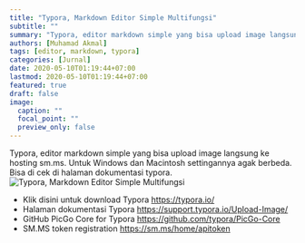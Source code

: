 ```yaml
---
title: "Typora, Markdown Editor Simple Multifungsi"
subtitle: ""
summary: "Typora, editor markdown simple yang bisa upload image langsung ke hosting sm.ms. Untuk Windows dan Macintosh settingannya agak berbeda. Bisa di cek di halaman dokumentasi typora."
authors: [Muhamad Akmal]
tags: [editor, markdown, typora]
categories: [Jurnal]
date: 2020-05-10T01:19:44+07:00
lastmod: 2020-05-10T01:19:44+07:00
featured: true
draft: false
image:
  caption: ""
  focal_point: ""
  preview_only: false
---
```

Typora, editor markdown simple yang bisa upload image langsung ke hosting sm.ms. Untuk Windows dan Macintosh settingannya agak berbeda. Bisa di cek di halaman dokumentasi typora.
![Typora, Markdown Editor Simple Multifungsi](https://i.loli.net/2020/05/10/WcwOtlD2XMCnL5x.png)
- Klik disini untuk download Typora https://typora.io/
- Halaman dokumentasi Typora https://support.typora.io/Upload-Image/
- GitHub PicGo Core for Typora https://github.com/typora/PicGo-Core
- SM.MS token registration https://sm.ms/home/apitoken


